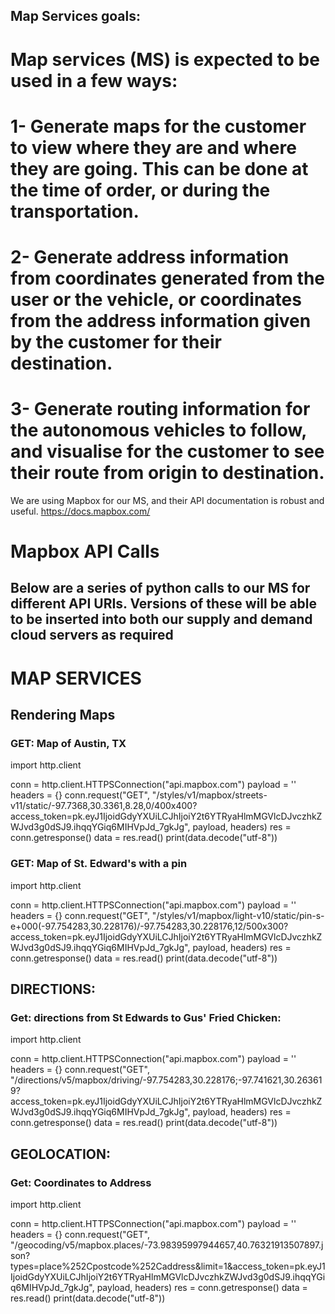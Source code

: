 ## Map Services goals:
# Map services (MS) is expected to be used in a few ways:
# 1- Generate maps for the customer to view where they are and where they are going. This can be done at the time of order, or during the transportation.
# 2- Generate address information from coordinates generated from the user or the vehicle, or coordinates from the address information given by the customer for their destination.
# 3- Generate routing information for the autonomous vehicles to follow, and visualise for the customer to see their route from origin to destination. 

We are using Mapbox for our MS, and their API documentation is robust and useful.
https://docs.mapbox.com/

# Mapbox API Calls
## Below are a series of python calls to our MS for different API URIs. Versions of these will be able to be inserted into both our supply and demand cloud servers as required


# MAP SERVICES

## Rendering Maps
### GET: Map of Austin, TX
import http.client

conn = http.client.HTTPSConnection("api.mapbox.com")
payload = ''
headers = {}
conn.request("GET", "/styles/v1/mapbox/streets-v11/static/-97.7368,30.3361,8.28,0/400x400?access_token=pk.eyJ1IjoidGdyYXUiLCJhIjoiY2t6YTRyaHlmMGVlcDJvczhkZWJvd3g0dSJ9.ihqqYGiq6MIHVpJd_7gkJg", payload, headers)
res = conn.getresponse()
data = res.read()
print(data.decode("utf-8"))


### GET: Map of St. Edward's with a pin
import http.client

conn = http.client.HTTPSConnection("api.mapbox.com")
payload = ''
headers = {}
conn.request("GET", "/styles/v1/mapbox/light-v10/static/pin-s-e+000(-97.754283,30.228176)/-97.754283,30.228176,12/500x300?access_token=pk.eyJ1IjoidGdyYXUiLCJhIjoiY2t6YTRyaHlmMGVlcDJvczhkZWJvd3g0dSJ9.ihqqYGiq6MIHVpJd_7gkJg", payload, headers)
res = conn.getresponse()
data = res.read()
print(data.decode("utf-8"))


## DIRECTIONS:
### Get: directions from St Edwards to Gus' Fried Chicken:
import http.client

conn = http.client.HTTPSConnection("api.mapbox.com")
payload = ''
headers = {}
conn.request("GET", "/directions/v5/mapbox/driving/-97.754283,30.228176;-97.741621,30.263619?access_token=pk.eyJ1IjoidGdyYXUiLCJhIjoiY2t6YTRyaHlmMGVlcDJvczhkZWJvd3g0dSJ9.ihqqYGiq6MIHVpJd_7gkJg", payload, headers)
res = conn.getresponse()
data = res.read()
print(data.decode("utf-8"))


## GEOLOCATION:
### Get: Coordinates to Address
import http.client

conn = http.client.HTTPSConnection("api.mapbox.com")
payload = ''
headers = {}
conn.request("GET", "/geocoding/v5/mapbox.places/-73.98395997944657,40.76321913507897.json?types=place%252Cpostcode%252Caddress&limit=1&access_token=pk.eyJ1IjoidGdyYXUiLCJhIjoiY2t6YTRyaHlmMGVlcDJvczhkZWJvd3g0dSJ9.ihqqYGiq6MIHVpJd_7gkJg", payload, headers)
res = conn.getresponse()
data = res.read()
print(data.decode("utf-8"))